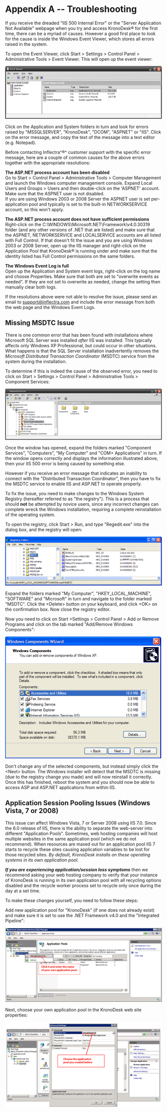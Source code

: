 # Appendix A -- Troubleshooting

If you receive the dreaded "IIS 500 Internal Error" or the "Server
Application Not Available" webpage when you try and access KronoDesk®
for the first time, there can be a myriad of causes. However a good
first place to look for the cause is inside the Windows Event Viewer,
which stores all errors raised in the system.

To open the Event Viewer, click Start \> Settings \> Control Panel \>
Administrative Tools \> Event Viewer. This will open up the event
viewer:

![](img/Appendix_A_--_Troubleshooting_67.png)




Click on the Application and System folders in turn and look for errors
raised by "MSSQLSERVER", "KronoDesk", "DCOM", "ASPNET" or "IIS". Click
on the error message, and copy the text of the message into a text
editor (e.g. Notepad).

Before contacting Inflectra^®^ customer support with the specific error
message, here are a couple of common causes for the above errors
together with the appropriate resolutions:

**The ASP.NET process account has been disabled**\
Go to Start \> Control Panel \> Administrative Tools \> Computer
Management and launch the Windows computer management console. Expand
Local Users and Groups \> Users and then double-click on the \'ASPNET\'
account. Make sure that the ASPNET user is not disabled.\
If you are using Windows 2003 or 2008 Server the ASPNET user is set
per-application pool and typically is set to the built-in NETWORKSERVICE
account, so this won't apply.

**The ASP.NET process account does not have sufficient permissions**\
Right-click on the C:\\WINDOWS\\Microsoft.NET\\Framework\\v4.0.30319
folder (and any other versions of .NET that are listed) and make sure
that the ASPNET, NETWORKSERVICE and LOCALSERVICE accounts are all listed
with Full Control. If that doesn't fit the issue and you are using
Windows 2003 or 2008 Server, open up the IIS manager and right-click on
the Application Pool that KronoDesk® is running under and make sure that
the identity listed has Full Control permissions on the same folders.

**The Windows Event Log is full**\
Open up the Application and System event logs, right-click on the log
name and choose Properties. Make sure that both are set to "overwrite
events as needed". If they are not set to overwrite as needed, change
the setting then manually clear both logs.

If the resolutions above were not able to resolve the issue, please send
an email to <support@inflectra.com> and include the error message from
both the web page and the Windows Event Logs.

## Missing MSDTC Issue

There is one common error that has been found with installations where
Microsoft SQL Server was installed *after* IIS was installed. This
typically affects only Windows XP Professional, but could occur in other
situations. What happens is that the SQL Server installation
inadvertently removes the *Microsoft Distributed Transaction
Coordinator* (MSDTC) service from the system during the installation.

To determine if this is indeed the cause of the observed error, you need
to click on Start \> Settings \> Control Panel \> Administrative Tools
\> Component Services:

![](img/Appendix_A_--_Troubleshooting_68.png)




Once the window has opened, expand the folders marked "Component
Services", "Computers", "My Computer" and "COM+ Applications" in turn.
If the window opens correctly and displays the information illustrated
above, then your IIS 500 error is being caused by something else.

However if you receive an error message that indicates an inability to
connect with the "Distributed Transaction Coordinator", then you have to
fix the MSDTC service to enable IIS and ASP.NET to operate properly.

To fix the issue, you need to make changes to the Windows System
Registry (hereafter referred to as "the registry"). This is a process
that should **not** be attempted by novice users, since any incorrect
changes can complete wreck the Windows installation, requiring a
complete reinstallation of the operating system.

To open the registry, click Start \> Run, and type "Regedit.exe" into
the dialog box, and the registry will open:

![](img/Appendix_A_--_Troubleshooting_69.png)




Expand the folders marked "My Computer", "HKEY\_LOCAL\_MACHINE",
"SOFTWARE" and "Microsoft" in turn and navigate to the folder marked
"MSDTC". Click the \<Delete\> button on your keyboard, and click \<OK\>
on the confirmation box. Now close the registry editor.

Now you need to click on Start \>Settings \> Control Panel \> Add or
Remove Programs and click on the tab marked "Add/Remove Windows
Components":

![](img/Appendix_A_--_Troubleshooting_70.png)




Don't change any of the selected components, but instead simply click
the \<Next\> button. The Windows installer will detect that the MSDTC is
missing (due to the registry change you made) and will now reinstall it
correctly. Once this has finished, reboot the system and you should now
be able to access ASP and ASP.NET applications from within IIS.

## Application Session Pooling Issues (Windows Vista, 7 or 2008)

This issue can affect Windows Vista, 7 or Server 2008 using IIS 7.0.
Since the 6.0 release of IIS, there is the ability to separate the
web-server into different "Application Pools". Sometimes, web hosting
companies will host multiple websites in the same application pool
(which we do not recommend). When resources are maxed out for an
application pool IIS 7 starts to recycle these sites causing application
variables to be lost for those recycled sites. *By default, KronoDesk
installs on these operating systems in its own application pool*.

***If you are experiencing application/session loss symptoms*** then we
recommend asking your web hosting company to verify that your instance
of KronoDesk is running in its own application pool with all recycling
options disabled and the recycle worker process set to recycle only once
during the day at a set time.

To make these changes yourself, you need to follow these steps:

Add new application pool for "KronoDesk" (if one does not already exist)
and make sure it is set to use the .NET Framework v4.0 and the
"Integrated Pipeline":

![](img/Appendix_A_--_Troubleshooting_71.png)




Next, choose your own application pool in the KronoDesk web site
properties:

![](img/Appendix_A_--_Troubleshooting_72.png)




